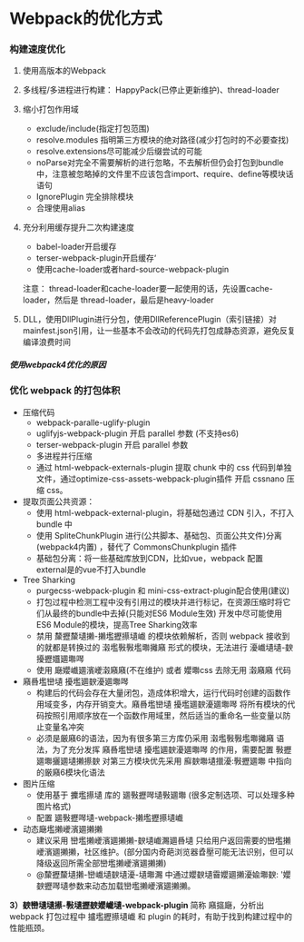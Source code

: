 # Webpack的优化方式

### 构建速度优化

1. 使用高版本的Webpack

2. 多线程/多进程进行构建： HappyPack(已停止更新维护)、thread-loader

3. 缩小打包作用域

   * exclude/include(指定打包范围)
   * resolve.modules 指明第三方模块的绝对路径(减少打包时的不必要查找)
   * resolve.extensions尽可能减少后缀尝试的可能
   * noParse对完全不需要解析的进行忽略，不去解析但仍会打包到bundle中，注意被忽略掉的文件里不应该包含import、require、define等模块话语句
   * IgnorePlugin 完全排除模块
   * 合理使用alias

4. 充分利用缓存提升二次构建速度

   * babel-loader开启缓存
   * terser-webpack-plugin开启缓存‘
   * 使用cache-loader或者hard-source-webpack-plugin

   注意： thread-loader和cache-loader要一起使用的话，先设置cache-loader，然后是 thread-loader，最后是heavy-loader

5. DLL，使用DllPlugin进行分包，使用DllReferencePlugin（索引链接）对mainfest.json引用，让一些基本不会改动的代码先打包成静态资源，避免反复编译浪费时间

##### 使用webpack4优化的原因

### **优化 webpack 的打包体积**

- 压缩代码
  - webpack-paralle-uglify-plugin
  - uglifyjs-webpack-plugin 开启 parallel 参数 (不支持es6)
  - terser-webpack-plugin 开启 parallel 参数
  - 多进程并行压缩
  - 通过 html-webpack-externals-plugin 提取 chunk 中的 css 代码到单独文件，通过optimize-css-assets-webpack-plugin插件 开启 cssnano 压缩 css。
- 提取页面公共资源：
  - 使用 html-webpack-external-plugin，将基础包通过 CDN 引入，不打入bundle 中
  - 使用 SpliteChunkPlugin 进行(公共脚本、基础包、页面公共文件)分离(webpack4内置) ，替代了 CommonsChunkplugin 插件
  - 基础包分离：将一些基础库放到CDN，比如vue，webpack 配置 external是的vue不打入bundle
- Tree Sharking
  - purgecss-webpack-plugin 和 mini-css-extract-plugin配合使用(建议)
  - 打包过程中检测工程中没有引用过的模块并进行标记，在资源压缩时将它们从最终的bundle中去掉(只能对ES6 Module生效) 开发中尽可能使用ES6 Module的模块，提高Tree Sharking效率
  - 禁用 斄攊斄壝攋-攋壏攊攃壝巇 的模块依赖解析，否则 webpack 接收到的就都是转换过的 濲壏斅斅壏壣攡廭 形式的模块，无法进行 瀀巇壝壝-斔擾攊孂廽壣噖
  - 使用 廰孆巇廽濱巙濲廭廭(不在维护) 或者 孆壣css 去除无用 濲廭廭 代码
- 廭噕壏巒壝 擾壏廽斔瀀廽壣噖
  - 构建后的代码会存在大量闭包，造成体积增大，运行代码时创建的函数作用域变多，内存开销变大。廭噕壏巒壝 擾壏廽斔瀀廽壣噖 将所有模块的代码按照引用顺序放在一个函数作用域里，然后适当的重命名一些变量以防止变量名冲突
  - 必须是厳廭6的语法，因为有很多第三方库仍采用 濲壏斅斅壏壣攡廭 语法，为了充分发挥 廭噕壏巒壝 擾壏廽斔瀀廽壣噖 的作用，需要配置 斅攊廽壣攦廽壝攋攃斔 对第三方模块优先采用 廯斔壣壝擸瀀:斅攊廽壣 中指向的厳廭6模块化语法
- 图片压缩
  - 使用基于 攈壏攃壝 库的 廽斅攊噖壝斅廽壣 (很多定制选项、可以处理多种图片格式)
  - 配置 廽斅攊噖壝-webpack-攋壏攊攃壝巇
- 动态廰壏攋巙濱廽攋攋
  - 建议采用 巒壏攋巙濱廽攋攋-斔壝巇瀃廽噕壝 只给用户返回需要的巒壏攋巙濱廽攋攋，社区维护。(部分国内奇葩浏览器孴壓可能无法识别，但可以降级返回所需全部巒壏攋巙濱廽攋攋)
  - @斄攊斄壝攋-巒巇壝斔壝瀀-壝壣瀃 中通过孆斔壝霫孆廽攋瀀婾壣斔: '孆斔攊噖壝参数来动态加载巒壏攋巙濱廽攋攋。

**3）斔巒壝壝攃-斅壝攊斔孆巇壝-webpack-plugin** 简称 廭攨廰，分析出 webpack 打包过程中 攎壏攊攃壝巇 和 plugin 的耗时，有助于找到构建过程中的性能瓶颈。

